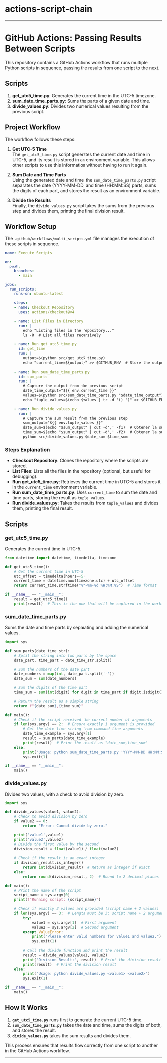 # actions-script-chain
---

# GitHub Actions: Passing Results Between Scripts

This repository contains a GitHub Actions workflow that runs multiple Python scripts in sequence, passing the results from one script to the next.

## Scripts

1. **get_utc5_time.py**: Generates the current time in the UTC-5 timezone.
2. **sum_date_time_parts.py**: Sums the parts of a given date and time.
3. **divide_values.py**: Divides two numerical values resulting from the previous script.

## Project Workflow

The workflow follows these steps:

1. **Get UTC-5 Time**  
   The `get_utc5_time.py` script generates the current date and time in UTC-5, and its result is stored in an environment variable. This allows other scripts to use this information without having to run it again.

2. **Sum Date and Time Parts**  
   Using the generated date and time, the `sum_date_time_parts.py` script separates the date (YYYY-MM-DD) and time (HH:MM:SS) parts, sums the digits of each part, and stores the result as an environment variable.

3. **Divide the Results**  
   Finally, the `divide_values.py` script takes the sums from the previous step and divides them, printing the final division result.

## Workflow Setup

The `.github/workflows/multi_scripts.yml` file manages the execution of these scripts in sequence.

```yaml
name: Execute Scripts

on:
  push:
    branches:
      - main

jobs:
  run_scripts:
    runs-on: ubuntu-latest

    steps:
    - name: Checkout Repository
      uses: actions/checkout@v4

    - name: List Files in Directory
      run: |
        echo "Listing files in the repository..."
        ls -R  # List all files recursively

    - name: Run get_utc5_time.py
      id: get_time
      run: |
        output=$(python src/get_utc5_time.py)
        echo "current_time=${output}" >> $GITHUB_ENV  # Store the output in an environment variable
              
    - name: Run sum_date_time_parts.py
      id: sum_parts
      run: |
        # Capture the output from the previous script
        date_time_output="${{ env.current_time }}"
        values=$(python src/sum_date_time_parts.py "$date_time_output")
        echo "tuple_values=$(echo $values | tr -d '() ')" >> $GITHUB_ENV  # Store the output in an environment variable        

    - name: Run divide_values.py
      run: |
        # Capture the sum result from the previous step
        sum_output="${{ env.tuple_values }}"
        date_sum=$(echo "$sum_output" | cut -d',' -f1)  # Obtener la suma de la fecha
        time_sum=$(echo "$sum_output" | cut -d',' -f2)  # Obtener la suma del tiempo
        python src/divide_values.py $date_sum $time_sum
```

### Steps Explanation

- **Checkout Repository**: Clones the repository where the scripts are stored.
- **List Files**: Lists all the files in the repository (optional, but useful for debugging).
- **Run get_utc5_time.py**: Retrieves the current time in UTC-5 and stores it in the `current_time` environment variable.
- **Run sum_date_time_parts.py**: Uses `current_time` to sum the date and time parts, storing the result as `tuple_values`.
- **Run divide_values.py**: Takes the results from `tuple_values` and divides them, printing the final result.

## Scripts

### get_utc5_time.py
Generates the current time in UTC-5.

```python
from datetime import datetime, timedelta, timezone

def get_utc5_time():
    # Get the current time in UTC-5
    utc_offset = timedelta(hours=-5)
    current_time = datetime.now(timezone.utc) + utc_offset
    return current_time.strftime("%Y-%m-%d %H:%M:%S")  # Time format

if __name__ == "__main__":
    result = get_utc5_time()
    print(result)  # This is the one that will be captured in the workflow
```

### sum_date_time_parts.py
Sums the date and time parts by separating and adding the numerical values.

```python
import sys

def sum_parts(date_time_str):
    # Split the string into two parts by the space
    date_part, time_part = date_time_str.split()

    # Sum the numbers of the date part
    date_numbers = map(int, date_part.split('-'))
    date_sum = sum(date_numbers)

    # Sum the digits of the time part
    time_sum = sum(int(digit) for digit in time_part if digit.isdigit())

    # Return the result as a simple string
    return f"{date_sum},{time_sum}"

def main():
    # Check if the script received the correct number of arguments
    if len(sys.argv) == 2:  # Ensure exactly 1 argument is provided
        # Get the date-time string from command line arguments
        date_time_example = sys.argv[1]
        result = sum_parts(date_time_example)
        print(result)  # Print the result as "date_sum,time_sum"
    else:
        print("Usage: python sum_date_time_parts.py 'YYYY-MM-DD HH:MM:SS'")
        sys.exit(1)

if __name__ == "__main__":
    main()
```

### divide_values.py
Divides two values, with a check to avoid division by zero.

```python
import sys

def divide_values(value1, value2):
    # Check to avoid division by zero
    if value2 == 0:
        return "Error: Cannot divide by zero."

    print('value1',value1)
    print('value2',value2)
    # Divide the first value by the second
    division_result = float(value1) / float(value2)
    
    # Check if the result is an exact integer
    if division_result.is_integer():
        return int(division_result)  # Return as integer if exact
    else:
        return round(division_result, 2)  # Round to 2 decimal places

def main():
    # Print the name of the script
    script_name = sys.argv[0]
    print(f"Running script: {script_name}")

    # Check if exactly 2 values are provided (script name + 2 values)
    if len(sys.argv) == 3:  # Length must be 3: script name + 2 arguments
        try:
            value1 = sys.argv[1]  # First argument
            value2 = sys.argv[2]  # Second argument
        except ValueError:
            print("Please enter valid numbers for value1 and value2.")
            sys.exit(1)
        
        # Call the divide function and print the result
        result = divide_values(value1, value2)
        print("Division Result:", result)  # Print the division result
        print(result)  # Print the division result
    else:
        print("Usage: python divide_values.py <value1> <value2>")
        sys.exit(1)

if __name__ == "__main__":
    main()
```

## How It Works

1. **`get_utc5_time.py`** runs first to generate the current UTC-5 time.
2. **`sum_date_time_parts.py`** takes the date and time, sums the digits of both, and stores the result.
3. **`divide_values.py`** takes the sum results and divides them.

This process ensures that results flow correctly from one script to another in the GitHub Actions workflow.

---
